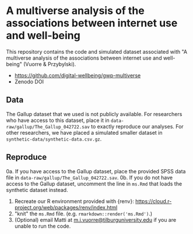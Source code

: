 # A multiverse analysis of the associations between internet use and well-being

This repository contains the code and simulated dataset associated with "A multiverse analysis of the associations between internet use and well-being" (Vuorre & Przybylski). 

- https://github.com/digital-wellbeing/gwp-multiverse
- Zenodo DOI

## Data

The Gallup dataset that we used is not publicly available. For researchers who have access to this dataset, place it in `data-raw/gallup/The_Gallup_042722.sav` to exactly reproduce our analyses. For other researchers, we have placed a simulated smaller dataset in `synthetic-data/synthetic-data.csv.gz`.

## Reproduce

0a. If you have access to the Gallup dataset, place the provided SPSS data file in `data-raw/gallup/The_Gallup_042722.sav`. 
0b. If you do not have access to the Gallup dataset, uncomment the line in `ms.Rmd` that loads the synthetic dataset instead.
1. Recreate our R environment provided with {renv}: <https://cloud.r-project.org/web/packages/renv/index.html>
2. "knit" the `ms.Rmd` file. (e.g. `rmarkdown::render('ms.Rmd')`.)
3. (Optional) email Matti at m.j.vuorre@tilburguniversity.edu if you are unable to run the code.
